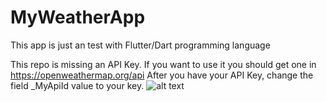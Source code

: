 # MyWeatherApp
This app is just an test with Flutter/Dart programming language

This repo is missing an API Key. If you want to use it you should get one in https://openweathermap.org/api
After you have your API Key, change the field \_MyApiId value to your key.
![alt text](https://github.com/yTodynho/MyWeatherApp/blob/master/01.jpg?raw=true)
